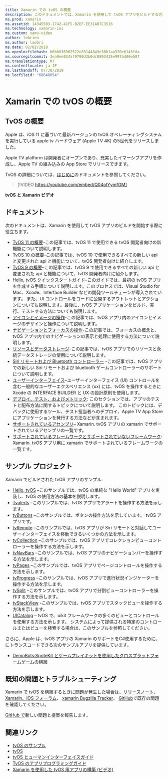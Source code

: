 ```yaml
---
title: Xamarin での tvOS の概要
description: このドキュメントでは、Xamarin を使用して tvOS アプリをビルドする方法を示すさまざまなガイドとサンプルにリンクしています。 このガイドでは、ユーザーインターフェイスの開発、データストレージ、アイコンなど、さまざまな機能について説明します。
ms.prod: xamarin
ms.assetid: 14345503-1742-41F5-B2EF-EE31AB7C3516
ms.technology: xamarin-ios
ms.custom: xamu-video
author: lobrien
ms.author: laobri
ms.date: 02/02/2018
ms.openlocfilehash: b6bb036962522e83144843e38b1aa320e6145fda
ms.sourcegitcommit: 3ea9ee034af9790d2b0dc0893435e997bd06e587
ms.translationtype: MT
ms.contentlocale: ja-JP
ms.lasthandoff: 07/30/2019
ms.locfileid: "68648054"
---
```

# <a name="introduction-to-tvos-in-xamarin"></a>Xamarin での tvOS の概要

## <a name="introducing-tvos"></a>TvOS の概要

Apple は、iOS 11 に基づいて最新バージョンの tvOS オペレーティングシステムを実行している apple tv ハードウェア (Apple TV 4K) の5世代をリリースしました。

Apple TV platform は開発者にオープンであり、充実したイマーシブアプリを作成し、Apple TV の組み込みの App Store でリリースできます。

TvOS の詳細については、[はじめに](~/ios/tvos/get-started/index.md)のドキュメントを参照してください。

> [!VIDEO https://youtube.com/embed/Q04oIYymfGM]

**tvOS と Xamarin ビデオ**

## <a name="documentation"></a>ドキュメント

次のドキュメントは、Xamarin を使用して tvOS アプリのビルドを開始する際に役立ちます。

- [TvOS 11 の概要](~/ios/tvos/platform/introduction-to-tvos11.md)-この記事では、tvOS 11 で使用できる tvOS 開発者向けの新機能について説明します。
- [TvOS 10 の概要](~/ios/tvos/platform/introduction-to-tvos10/index.md)-この記事では、tvOS 10 で使用できるすべての新しい api と変更された api と機能について、tvOS 開発者向けに紹介します。
- [TvOS 9 の概要](~/ios/tvos/platform/tvos9.md)–この記事では、tvOS 9 で使用できるすべての新しい api と変更された api と機能について、tvOS 開発者向けに紹介します。 
- [Hello, tvOS クイックスタートガイド](~/ios/tvos/get-started/hello-tvos.md)–このガイドでは、最初の tvOS アプリを作成する手順について説明します。このプロセスでは、Visual Studio for Mac、Xcode、Interface Builder などの開発ツールチェーンが導入されています。 また、UI コントロールをコードに公開するアウトレットとアクションについても説明します。最後に、tvOS アプリケーションをビルド、実行、テストする方法についても説明します。
- [アイコンとイメージの操作](~/ios/tvos/app-fundamentals/icons-images.md)-この記事では、tvOS アプリ内のアイコンとイメージのデザインと操作について説明します。
- [ナビゲーションとフォーカスの操作](~/ios/tvos/app-fundamentals/navigation-focus.md)-この記事では、フォーカスの概念と、tvOS アプリ内でのナビゲーションの表示と処理に使用する方法について説明します。
- [リソースとデータストレージ](~/ios/tvos/app-fundamentals/resources-data-storage.md)-この記事では、tvOS アプリでのリソースと永続データストレージの使用について説明します。
- [Siri リモートおよび Bluetooth コントローラー](~/ios/tvos/platform/remote-bluetooth.md) -この記事では、tvOS アプリでの新しい Siri リモートおよび bluetooth ゲームコントローラーのサポートについて説明します。
- [ユーザーインターフェイス](~/ios/tvos/user-interface/index.md)–ユーザーインターフェイス (UI) コントロールを含む一般的なユーザーエクスペリエンス (ux) には、tvOS を操作するときに Xcode の INTERFACE BUILDER と UX の設計原則を使用します。
- [デプロイ、テスト、およびメトリック](~/ios/tvos/deploy-test/index.md): このセクションでは、アプリのテストと配布方法に関するトピックについて説明します。 このトピックには、デバッグに使用するツール、テスト担当者へのデプロイ、Apple TV App Store にアプリケーションを発行する方法などが含まれます。
- [サポートされているアセンブリ](~/ios/tvos/internals/assemblies.md)– Xamarin. tvOS アプリの xamarin でサポートされているアセンブリの一覧です。
- [サポートされているフレームワークとサポートされていないフレームワーク](~/ios/tvos/internals/frameworks.md): Xamarin. tvOS アプリ用に xamarin でサポートされているフレームワークの一覧です。

## <a name="sample-projects"></a>サンプル プロジェクト

Xamarin でビルドされた tvOS アプリのサンプル:

- [Hello, tvOS](https://docs.microsoft.com/samples/xamarin/ios-samples/tvos-hello-tvos) –このサンプルでは、tvOS の単純な "Hello World" アプリを実装し、tvOS の使用方法の基本を説明します。
- [Tvalerts](https://docs.microsoft.com/samples/xamarin/ios-samples/tvos-tvalerts) –このサンプルでは、tvOS アプリでアラートを操作する方法を示します。
- [tvButtons](https://docs.microsoft.com/samples/xamarin/ios-samples/tvos-tvbuttons) –このサンプルでは、ボタンの操作方法を示しています。 tvOS アプリです。
- [tvRemote](https://docs.microsoft.com/samples/xamarin/ios-samples/tvos-tvremote) –このサンプルでは、tvOS アプリが Siri リモートと対話してユーザーインターフェイスを移動できるいくつかの方法を示します。
- [tvCollection](https://docs.microsoft.com/samples/xamarin/ios-samples/tvos-tvcollection) –このサンプルでは、tvOS アプリでコレクションビューコントローラーを操作する方法を示します。
- [tvNavBars](https://docs.microsoft.com/samples/xamarin/ios-samples/tvos-tvnavbars) –このサンプルでは、tvOS アプリのナビゲーションバーを操作する方法を示します。
- [tvPages](https://docs.microsoft.com/samples/xamarin/ios-samples/tvos-tvpages) –このサンプルでは、tvOS アプリでページコントロールを操作する方法を示します。
- [tvProgress](https://docs.microsoft.com/samples/xamarin/ios-samples/tvos-tvprogress) –このサンプルでは、tvOS アプリで進行状況インジケーターを操作する方法を示します。
- [tvSplit](https://docs.microsoft.com/samples/xamarin/ios-samples/tvos-tvsplit) –このサンプルでは、tvOS アプリで分割ビューコントローラーを操作する方法を示します。
- [tvStackView](https://docs.microsoft.com/samples/xamarin/ios-samples/tvos-tvstackview) -このサンプルでは、tvOS アプリでスタックビューを操作する方法を示します。
- [UICatalog](https://docs.microsoft.com/samples/xamarin/ios-samples/tvos-uicatalog) – tvOS で、uikit フレームワークの多くのビューとコントロールを使用する方法を示します。 システムによって提供される特定のコントロールまたはビューを検索する場合は、このサンプルを参照してください。

さらに、Apple は、tvOS アプリの Xamarin のサポートをC#使用するために、にトランスコードできる次のサンプルアプリを提供しています。

- [DemoBots:SpriteKit とゲームプレイキットを使用したクロスプラットフォームゲームの構築](https://developer.apple.com/library/prerelease/tvos/samplecode/DemoBots/)

## <a name="known-issues-and-troubleshooting"></a>既知の問題とトラブルシューティング

Xamarin で tvOS を構築するときに問題が発生した場合は、[リリースノート](https://docs.microsoft.com/xamarin/ios/release-notes/)、 [Xamarin、iOS フォーラム](https://forums.xamarin.com/categories/ios)、 [xamarin Bugzilla Tracker](https://bugzilla.xamarin.com/query.cgi?product=iOS)、 [GitHub](https://github.com/xamarin/xamarin-macios/issues)で既存の問題を確認してください。

[GitHub で](https://github.com/xamarin/xamarin-macios/issues)新しい問題と提案を報告します。


## <a name="related-links"></a>関連リンク

- [tvOS のサンプル](https://docs.microsoft.com/samples/browse/?products=xamarin&term=Xamarin.iOS+tvOS)
- [tvOS](https://developer.apple.com/tvos/)
- [tvOS ヒューマンインターフェイスガイド](https://developer.apple.com/tvos/human-interface-guidelines/)
- [TvOS のアプリプログラミングガイド](https://developer.apple.com/library/prerelease/tvos/documentation/General/Conceptual/AppleTV_PG/)
- [Xamarin を使用した tvOS 用アプリの構築 (ビデオ)](https://university.xamarin.com/lightninglectures/tvos-with-xamarin)
